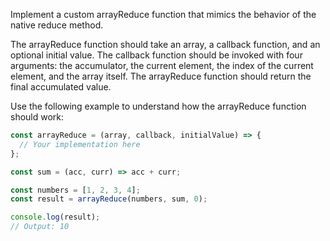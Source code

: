 Implement a custom arrayReduce function that mimics the behavior of the native reduce method.

The arrayReduce function should take an array, a callback function, and an optional initial value. The callback function should be invoked with four arguments: the accumulator, the current element, the index of the current element, and the array itself. The arrayReduce function should return the final accumulated value.

Use the following example to understand how the arrayReduce function should work:

```js index.js
const arrayReduce = (array, callback, initialValue) => {
  // Your implementation here
};

const sum = (acc, curr) => acc + curr;

const numbers = [1, 2, 3, 4];
const result = arrayReduce(numbers, sum, 0);

console.log(result); 
// Output: 10
```
